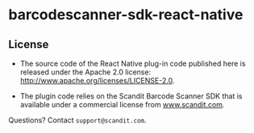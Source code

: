 # barcodescanner-sdk-react-native


License
-------
* The source code of the React Native plug-in code published here is released under the Apache 2.0 license: http://www.apache.org/licenses/LICENSE-2.0.

* The plugin code relies on the Scandit Barcode Scanner SDK that is available under a commercial license from www.scandit.com.



Questions? Contact `support@scandit.com`.
